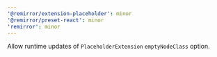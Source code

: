 ```yaml
---
'@remirror/extension-placeholder': minor
'@remirror/preset-react': minor
'remirror': minor
---
```


Allow runtime updates of `PlaceholderExtension` `emptyNodeClass` option.
